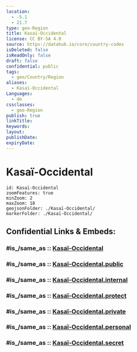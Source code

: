 ```yaml
---
location:
  - -5.1
  - 21.7
type: geo-Region
title: Kasaï-Occidental
license: CC BY-SA 4.0
source: https://datahub.io/core/country-codes
isDeleted: false
isReadOnly: false
draft: false
confidential: public
tags:
  - geo/Country/Region
aliases:
  - Kasaï-Occidental
Languages:
  - de
cssclasses:
  - geo-Region
publish: true
linkTitle:
keywords:
layout:
publishDate:
expiryDate:
---
```


# Kasaï-Occidental

```leaflet
id: Kasaï-Occidental
zoomFeatures: true 
minZoom: 2 
maxZoom: 18
geojsonFolder: ./Kasaï-Occidental/
markerFolder: ./Kasaï-Occidental/
```


## Confidential Links & Embeds: 

### #is_/same_as :: [Kasaï-Occidental](/_Standards/Earth/Continent/Africa/Africa~Central/Congo~Kinshasa/provinces~Congo-Kinshasa@1997/Kasaï-Occidental.md) 

### #is_/same_as :: [Kasaï-Occidental.public](/_public/Earth/Continent/Africa/Africa~Central/Congo~Kinshasa/provinces~Congo-Kinshasa@1997/Kasaï-Occidental.public.md) 

### #is_/same_as :: [Kasaï-Occidental.internal](/_internal/Earth/Continent/Africa/Africa~Central/Congo~Kinshasa/provinces~Congo-Kinshasa@1997/Kasaï-Occidental.internal.md) 

### #is_/same_as :: [Kasaï-Occidental.protect](/_protect/Earth/Continent/Africa/Africa~Central/Congo~Kinshasa/provinces~Congo-Kinshasa@1997/Kasaï-Occidental.protect.md) 

### #is_/same_as :: [Kasaï-Occidental.private](/_private/Earth/Continent/Africa/Africa~Central/Congo~Kinshasa/provinces~Congo-Kinshasa@1997/Kasaï-Occidental.private.md) 

### #is_/same_as :: [Kasaï-Occidental.personal](/_personal/Earth/Continent/Africa/Africa~Central/Congo~Kinshasa/provinces~Congo-Kinshasa@1997/Kasaï-Occidental.personal.md) 

### #is_/same_as :: [Kasaï-Occidental.secret](/_secret/Earth/Continent/Africa/Africa~Central/Congo~Kinshasa/provinces~Congo-Kinshasa@1997/Kasaï-Occidental.secret.md)

